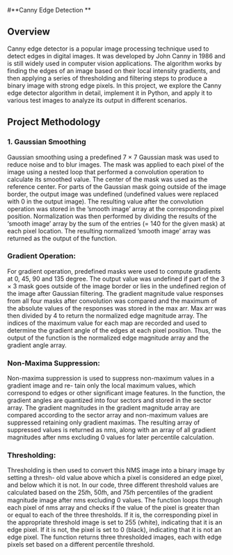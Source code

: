 #**Canny Edge Detection **

## **Overview**

Canny edge detector is a popular image processing technique used to detect edges in digital images. It was developed by John Canny in 1986 and is still widely used in computer vision applications. The algorithm works by finding the edges of an image based on their local intensity gradients, and then applying a series of thresholding and filtering steps to produce a binary image with strong edge pixels. 
In this project, we explore the Canny edge detector algorithm in detail, implement it in Python, and apply it to various test images to analyze its output in different scenarios. 


## **Project Methodology**

### 1. Gaussian Smoothing

Gaussian smoothing using a predefined 7 × 7 Gaussian mask was used to reduce noise and to blur images. The mask was applied to each pixel of the image using a nested loop that performed a convolution operation to calculate its smoothed value. The center of the mask was used as the reference center. For parts of the Gaussian mask going outside of the image border, the output image was undefined (undefined values were replaced with 0 in the output image). The resulting value after the convolution operation was stored in the ’smooth image’ array at the corresponding pixel position. Normalization was then performed by dividing the results of the ‘smooth image’ array by the sum of the entries (= 140 for the given mask) at each pixel location. The resulting normalized ’smooth image’ array was returned as the output of the function.


### Gradient Operation:
For gradient operation, predefined masks were used to compute gradients at 0, 45, 90 and 135 degree. The output value was undefined if part of the 3 × 3 mask goes outside of the image border or lies in the undefined region of the image after Gaussian filtering. The gradient magnitude value responses from all four masks after convolution was compared and the maximum of the absolute values of the responses was stored in the max arr. Max arr was then divided by 4 to return the normalized edge magnitude array. The indices of the maximum value for each map are recorded and used to determine the gradient angle of the edges at each pixel position. Thus, the output of the function is the normalized edge magnitude array and the gradient angle array.
### Non-Maxima Suppression:
Non-maxima suppression is used to suppress non-maximum values in a gradient image and re- tain only the local maximum values, which correspond to edges or other significant image features. In the function, the gradient angles are quantized into four sectors and stored in the sector array. The gradient magnitudes in the gradient magnitude array are compared according to the sector array and non-maximum values are suppressed retaining only gradient maximas. The resulting array of suppressed values is returned as nms, along with an array of all gradient magnitudes after nms excluding 0 values for later percentile calculation.
### Thresholding:
Thresholding is then used to convert this NMS image into a binary image by setting a thresh- old value above which a pixel is considered an edge pixel, and below which it is not. In our code, three different threshold values are calculated based on the 25𝑡h, 50𝑡h, and 75𝑡h percentiles of the gradient magnitude image after nms excluding 0 values. The function loops through each pixel of nms array and checks if the value of the pixel is greater than or equal to each of the three thresholds. If it is, the corresponding pixel in the appropriate threshold image is set to 255 (white), indicating that it is an edge pixel. If it is not, the pixel is set to 0 (black), indicating that it is not an edge pixel. The function returns three thresholded images, each with edge pixels set based on a different percentile threshold.
